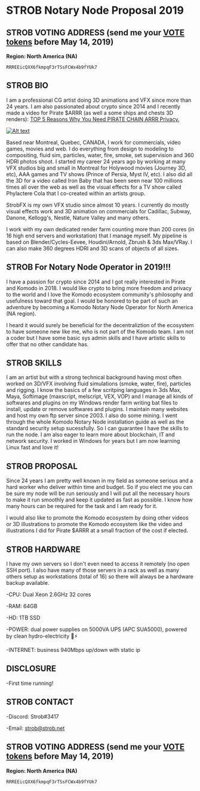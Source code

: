 # STROB Notary Node Proposal 2019

## STROB VOTING ADDRESS (send me your <a href="https://komodoelection.com/2-election-process/vote-token/">VOTE tokens</a> before May 14, 2019) ##
**Region: North America (NA)**

```
RRREEicQXX6fkmpqF3rTSsFCWx4b9fYUk7
```

## STROB BIO
I am a professional CG artist doing 3D animations and VFX since more than 24 years. I am also passionated about crypto since 2014 and I recently made a video for Pirate $ARRR (as well a some ships and chests 3D renders): <a href="https://www.youtube.com/watch?v=jWLLgYkouqE">TOP 5 Reasons Why You Need PIRATE CHAIN ARRR Privacy.</a>

[![Alt text](https://img.youtube.com/vi/jWLLgYkouqE/0.jpg)](https://www.youtube.com/watch?v=jWLLgYkouqE)

Based near Montreal, Quebec, CANADA, I work for commercials, video games, movies and web. I do everything from design to modeling to compositing, fluid sim, particles, water, fire, smoke, set supervision and 360 HDRI photos shoot. I started my career 24 years ago by working at many VFX studios big and small in Montreal for Holywood movies (Journey 3D, etc), AAA games and TV shows (Prince of Persia, Myst IV, etc). I also did all the 3D for a video called Iron Baby that has been seen near 100 millions times all over the web as well as the visual effects for a TV show called Phylactere Cola that I co-created within an artists group.

StrobFX is my own VFX studio since almost 10 years. I currently do mostly visual effects work and 3D animation on commercials for Cadillac, Subway, Danone, Kellogg's, Nestlé, Nature Valley and many others.

I work with my own dedicated render farm counting more than 200 cores (in 16 high end servers and workstation) that I manage myself. My pipeline is based on Blender/Cycles-Eevee, Houdini/Arnold, Zbrush & 3ds Max/VRay. I can also make 360 degrees HDRI and 3D scans of objects of all sizes.


## STROB For Notary Node Operator in 2019!!!
I have a passion for crypto since 2014 and I got really interested in Pirate and Komodo in 2018. I would like crypto to bring more freedom and privacy to the world and I love the Komodo ecosystem community's philosophy and usefulness toward that goal. I would be honored to be part of such an adventure by becoming a Komodo Notary Node Operator for North America (NA region).

I heard it would surely be beneficial for the decentraliztion of the ecosystem to have someone new like me, who is not part of the Komodo team. I am not a coder but I have some basic sys admin skills and I have artistic skills to offer that no other candidate has.


## STROB SKILLS
I am an artist but with a strong technical background having most often worked on 3D/VFX involving fluid simulations (smoke, water, fire), particles and rigging. I know the basics of a few scritping languages in 3ds Max, Maya, Softimage (maxscript, melscript, VEX, VOP) and I manage all kinds of softwares and plugins on my Windows render farm writing bat files to install, update or remove softwares and plugins. I maintain many websites and host my own ftp server since 2003. I also do some mining. I went through the whole Komodo Notary Node installation guide as well as the standard security setup sucessfully. So I can guarantee I have the skills to run the node. I am also eager to learn more about blockchain, IT and network security. I worked in Windows for years but I am now learning Linux fast and love it!


## STROB PROPOSAL
Since 24 years I am pretty well known in my field as someone serious and a hard worker who deliver within time and budget. So if you elect me you can be sure my node will be run seriously and I will put all the necessary hours to make it run smoothly and keep it updated as fast as possible. I know how many hours can be required for the task and I am ready for it.

I would also like to promote the Komodo ecosystem by doing other videos or 3D illustrations to promote the Komodo ecosystem like the video and illustrations I did for Pirate $ARRR at a small fraction of the cost if elected.


## STROB HARDWARE
I have my own servers so I don't even need to access it remotely (no open SSH port). I also have many of those servers in a rack as well as many others setup as workstations (total of 16) so there will always be a hardware backup available.

-CPU: Dual Xeon 2.6GHz 32 cores

-RAM: 64GB

-HD: 1TB SSD

-POWER: dual power supplies on 5000VA UPS (APC SUA5000), powered by clean hydro-electricity 🌳⚡️

-INTERNET: business 940Mbps up/down with static ip


## DISCLOSURE
-First time running!


## STROB CONTACT
-Discord: Strob#3417

-Email: strob@strob.net


## STROB VOTING ADDRESS (send me your <a href="https://komodoelection.com/2-election-process/vote-token/">VOTE tokens</a> before May 14, 2019) ##
**Region: North America (NA)**

```
RRREEicQXX6fkmpqF3rTSsFCWx4b9fYUk7
```



